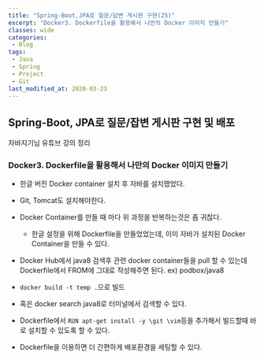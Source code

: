 ```yaml
---
title: "Spring-Boot,JPA로 질문/답변 게시판 구현(25)"
excerpt: "Docker3. Dockerfile을 활용해서 나만의 Docker 이미지 만들기"
classes: wide
categories:
 - Blog
tags:
 - Java
 - Spring
 - Project
 - Git
last_modified_at: 2020-03-23
---
```




## Spring-Boot, JPA로 질문/잡변 게시판 구현 및 배포

자바지기님 유튜브 강의 정리

### Docker3. Dockerfile을 활용해서 나만의 Docker 이미지 만들기

* 한글 버전 Docker container 설치 후 자바를 설치했었다.

* Git, Tomcat도 설치해야한다.

* Docker Container를 만들 때 마다 위 과정을 반복하는것은 좀 귀찮다.

  * 한글 설정을 위해 Dockerfile을 만들었었는데, 이미 자바가 설치된 Docker Container을 만들 수 있다.

* Docker Hub에서 java8 검색후 관련 docker container들을 pull 할 수 있는데 Dockerfile에서 FROM에 그대로 작성해주면 된다. ex) podbox/java8

* `docker build -t temp .`으로 빌드

* 혹은 docker search java8로 터미널에서 검색할 수 있다.

* Dockerfile에서 `RUN apt-get install -y \git \vim`등을 추가해서 빌드할때 바로 설치할 수 있도록 할 수 있다.

* Dockerfile을 이용하면 더 간편하게 배포환경을 세팅할 수 있다.

  

